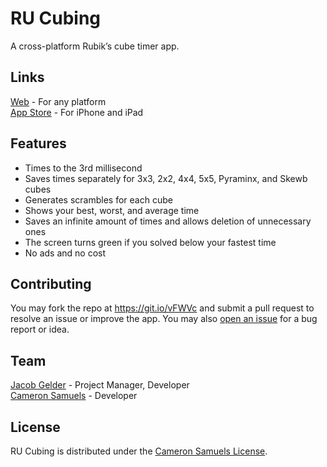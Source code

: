 # RU Cubing
A cross-platform Rubik’s cube timer app.

## Links
[Web](https://xel.company/rucubing) - For any platform
<br>[App Store](https://goo.gl/ezXuJG) - For iPhone and iPad

## Features
- Times to the 3rd millisecond
- Saves times separately for 3x3, 2x2, 4x4, 5x5, Pyraminx, and Skewb cubes
- Generates scrambles for each cube
- Shows your best, worst, and average time
- Saves an infinite amount of times and allows deletion of unnecessary ones
- The screen turns green if you solved below your fastest time
- No ads and no cost

## Contributing
You may fork the repo at <https://git.io/vFWVc> and submit a pull request to resolve an issue or improve the app.
You may also [open an issue](https://git.io/vFWV3) for a bug report or idea.

## Team
[Jacob Gelder](https://git.io/vdIz2) - Project Manager, Developer
<br>[Cameron Samuels](https://cameronsamuels.com) - Developer

## License
RU Cubing is distributed under the [Cameron Samuels License](LICENSE).
